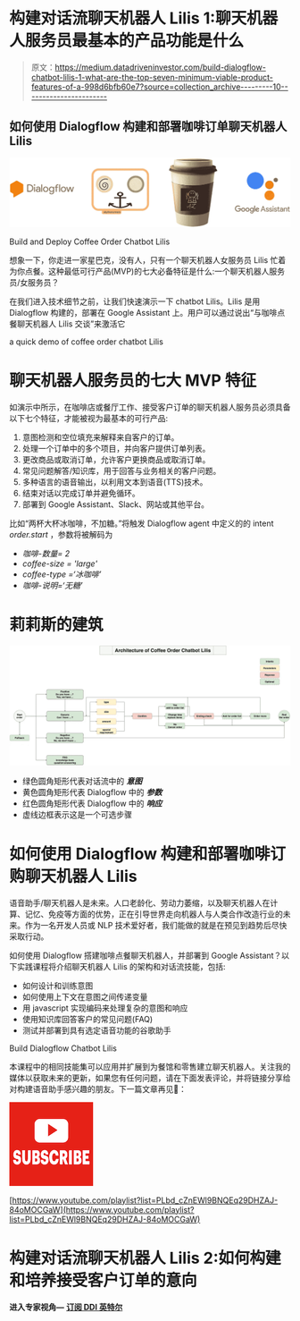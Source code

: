 # 构建对话流聊天机器人 Lilis 1:聊天机器人服务员最基本的产品功能是什么

> 原文：<https://medium.datadriveninvestor.com/build-dialogflow-chatbot-lilis-1-what-are-the-top-seven-minimum-viable-product-features-of-a-998d6bfb60e7?source=collection_archive---------10----------------------->

## 如何使用 Dialogflow 构建和部署咖啡订单聊天机器人 Lilis

![](img/e7fce178839630401cd24ddfa2035fb9.png)

Build and Deploy Coffee Order Chatbot Lilis

想象一下，你走进一家星巴克，没有人，只有一个聊天机器人女服务员 Lilis 忙着为你点餐。这种最低可行产品(MVP)的七大必备特征是什么:一个聊天机器人服务员/女服务员？

在我们进入技术细节之前，让我们快速演示一下 chatbot Lilis。Lilis 是用 Dialogflow 构建的，部署在 Google Assistant 上。用户可以通过说出“与咖啡点餐聊天机器人 Lilis 交谈”来激活它

a quick demo of coffee order chatbot Lilis

# 聊天机器人服务员的七大 MVP 特征

如演示中所示，在咖啡店或餐厅工作、接受客户订单的聊天机器人服务员必须具备以下七个特征，才能被视为最基本的可行产品:

1.  意图检测和空位填充来解释来自客户的订单。
2.  处理一个订单中的多个项目，并向客户提供订单列表。
3.  更改商品或取消订单，允许客户更换商品或取消订单。
4.  常见问题解答/知识库，用于回答与业务相关的客户问题。
5.  多种语言的语音输出，以利用文本到语音(TTS)技术。
6.  结束对话以完成订单并避免循环。
7.  部署到 Google Assistant、Slack、网站或其他平台。

比如“两杯大杯冰咖啡，不加糖。”将触发 Dialogflow agent 中定义的的 intent *order.start* ，参数将被解码为

*   *咖啡-数量= 2*
*   *coffee-size = 'large'*
*   *coffee-type =‘冰咖啡’*
*   *咖啡-说明=‘无糖’*

# 莉莉斯的建筑

![](img/217123e82197ed9ea84b8923e6553253.png)

*   绿色圆角矩形代表对话流中的 ***意图***
*   黄色圆角矩形代表 Dialogflow 中的 ***参数***
*   红色圆角矩形代表 Dialogflow 中的 ***响应***
*   虚线边框表示这是一个可选步骤

# 如何使用 Dialogflow 构建和部署咖啡订购聊天机器人 Lilis

语音助手/聊天机器人是未来。人口老龄化、劳动力萎缩，以及聊天机器人在计算、记忆、免疫等方面的优势，正在引导世界走向机器人与人类合作改造行业的未来。作为一名开发人员或 NLP 技术爱好者，我们能做的就是在预见到趋势后尽快采取行动。

如何使用 Dialogflow 搭建咖啡点餐聊天机器人，并部署到 Google Assistant？以下实践课程将介绍聊天机器人 Lilis 的架构和对话流技能，包括:

*   如何设计和训练意图
*   如何使用上下文在意图之间传递变量
*   用 javascript 实现编码来处理复杂的意图和响应
*   使用知识库回答客户的常见问题(FAQ)
*   测试并部署到具有选定语音功能的谷歌助手

Build Dialogflow Chatbot Lilis

本课程中的相同技能集可以应用并扩展到为餐馆和零售建立聊天机器人。关注我的媒体以获取未来的更新，如果您有任何问题，请在下面发表评论，并将链接分享给对构建语音助手感兴趣的朋友。下一篇文章再见🤖：

![](img/c4dea6d79ee9148851692b77cb46c9e4.png)

[https://www.youtube.com/playlist?list=PLbd_cZnEWl9BNQEq29DHZAJ-84oMOCGaW](https://www.youtube.com/playlist?list=PLbd_cZnEWl9BNQEq29DHZAJ-84oMOCGaW)

# 构建对话流聊天机器人 Lilis 2:如何构建和培养接受客户订单的意向

**进入专家视角—** [**订阅 DDI 英特尔**](https://datadriveninvestor.com/ddi-intel)